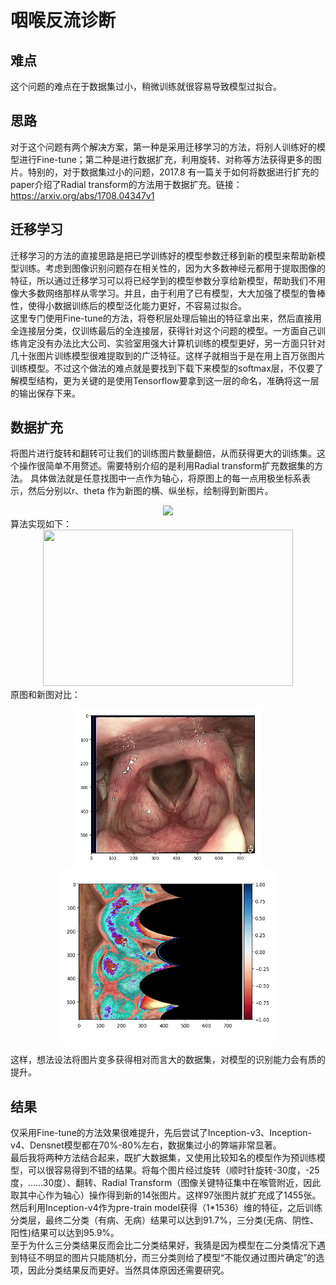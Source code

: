 # 咽喉反流诊断
## 难点
这个问题的难点在于数据集过小，稍微训练就很容易导致模型过拟合。

## 思路
对于这个问题有两个解决方案，第一种是采用迁移学习的方法，将别人训练好的模型进行Fine-tune；第二种是进行数据扩充，利用旋转、对称等方法获得更多的图片。特别的，对于数据集过小的问题，2017.8 有一篇关于如何将数据进行扩充的paper介绍了Radial transform的方法用于数据扩充。链接：  
<https://arxiv.org/abs/1708.04347v1>

## 迁移学习
迁移学习的方法的直接思路是把已学训练好的模型参数迁移到新的模型来帮助新模型训练。考虑到图像识别问题存在相关性的，因为大多数神经元都用于提取图像的特征，所以通过迁移学习可以将已经学到的模型参数分享给新模型，帮助我们不用像大多数网络那样从零学习。并且，由于利用了已有模型，大大加强了模型的鲁棒性，使得小数据训练后的模型泛化能力更好，不容易过拟合。  
这里专门使用Fine-tune的方法，将卷积层处理后输出的特征拿出来，然后直接用全连接层分类，仅训练最后的全连接层，获得针对这个问题的模型。一方面自己训练肯定没有办法比大公司、实验室用强大计算机训练的模型更好，另一方面只针对几十张图片训练模型很难提取到的广泛特征。这样子就相当于是在用上百万张图片训练模型。不过这个做法的难点就是要找到下载下来模型的softmax层，不仅要了解模型结构，更为关键的是使用Tensorflow要拿到这一层的命名，准确将这一层的输出保存下来。

## 数据扩充
将图片进行旋转和翻转可让我们的训练图片数量翻倍，从而获得更大的训练集。这个操作很简单不用赘述。需要特别介绍的是利用Radial transform扩充数据集的方法。
具体做法就是任意找图中一点作为轴心，将原图上的每一点用极坐标系表示，然后分别以r、theta 作为新图的横、纵坐标，绘制得到新图片。
<div align=center><img src="https://pic3.zhimg.com/80/v2-a0f5bc32fd5a4647f658f79467bb0796_hd.jpg"/></div>
算法实现如下：
<div align=center><img width="400" height="250" src="https://pic4.zhimg.com/80/v2-c12c62cd54841966d95bbd45d0311d7d_hd.jpg"/></div>  
原图和新图对比：
<p align="center">
  <img src="https://github.com/Wi-sc/Pharynx-and-larynx-diagnosis/blob/master/figure_2.png" width="300" height="250"/>
  <img src="https://github.com/Wi-sc/Pharynx-and-larynx-diagnosis/blob/master/figure_1.png" width="340" height="280"/>
</p>
这样，想法设法将图片变多获得相对而言大的数据集，对模型的识别能力会有质的提升。


## 结果
仅采用Fine-tune的方法效果很难提升，先后尝试了Inception-v3、Inception-v4、Densnet模型都在70%-80%左右，数据集过小的弊端非常显著。  
最后我将两种方法结合起来，既扩大数据集，又使用比较知名的模型作为预训练模型，可以很容易得到不错的结果。将每个图片经过旋转（顺时针旋转-30度，-25度，……30度）、翻转、Radial Transform（图像关键特征集中在喉管附近，因此取其中心作为轴心）操作得到新的14张图片。这样97张图片就扩充成了1455张。然后利用Inception-v4作为pre-train model获得（1\*1536）维的特征，之后训练分类层，最终二分类（有病、无病）结果可以达到91.7%，三分类(无病、阴性、阳性)结果可以达到95.9%。  
至于为什么三分类结果反而会比二分类结果好，我猜是因为模型在二分类情况下遇到特征不明显的图片只能随机分，而三分类则给了模型“不能仅通过图片确定”的选项，因此分类结果反而更好。当然具体原因还需要研究。
